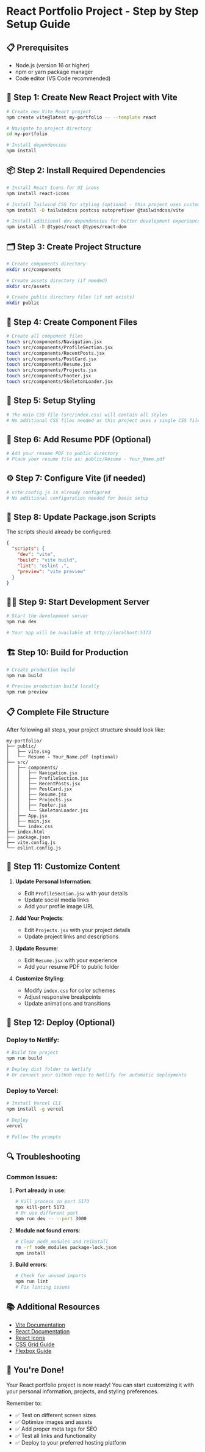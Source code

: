 # React Portfolio Project - Step by Step Setup Guide

## 📋 Prerequisites
- Node.js (version 16 or higher)
- npm or yarn package manager
- Code editor (VS Code recommended)

## 🚀 Step 1: Create New React Project with Vite

```bash
# Create new Vite React project
npm create vite@latest my-portfolio -- --template react

# Navigate to project directory
cd my-portfolio

# Install dependencies
npm install
```

## 📦 Step 2: Install Required Dependencies

```bash
# Install React Icons for UI icons
npm install react-icons

# Install Tailwind CSS for styling (optional - this project uses custom CSS)
npm install -D tailwindcss postcss autoprefixer @tailwindcss/vite

# Install additional dev dependencies for better development experience
npm install -D @types/react @types/react-dom
```

## 🗂️ Step 3: Create Project Structure

```bash
# Create components directory
mkdir src/components

# Create assets directory (if needed)
mkdir src/assets

# Create public directory files (if not exists)
mkdir public
```

## 📝 Step 4: Create Component Files

```bash
# Create all component files
touch src/components/Navigation.jsx
touch src/components/ProfileSection.jsx
touch src/components/RecentPosts.jsx
touch src/components/PostCard.jsx
touch src/components/Resume.jsx
touch src/components/Projects.jsx
touch src/components/Footer.jsx
touch src/components/SkeletonLoader.jsx
```

## 🎨 Step 5: Setup Styling

```bash
# The main CSS file (src/index.css) will contain all styles
# No additional CSS files needed as this project uses a single CSS file approach
```

## 📄 Step 6: Add Resume PDF (Optional)

```bash
# Add your resume PDF to public directory
# Place your resume file as: public/Resume - Your_Name.pdf
```

## ⚙️ Step 7: Configure Vite (if needed)

```bash
# vite.config.js is already configured
# No additional configuration needed for basic setup
```

## 🔧 Step 8: Update Package.json Scripts

The scripts should already be configured:
```json
{
  "scripts": {
    "dev": "vite",
    "build": "vite build",
    "lint": "eslint .",
    "preview": "vite preview"
  }
}
```

## 🏃‍♂️ Step 9: Start Development Server

```bash
# Start the development server
npm run dev

# Your app will be available at http://localhost:5173
```

## 🏗️ Step 10: Build for Production

```bash
# Create production build
npm run build

# Preview production build locally
npm run preview
```

## 📋 Complete File Structure

After following all steps, your project structure should look like:

```
my-portfolio/
├── public/
│   ├── vite.svg
│   └── Resume - Your_Name.pdf (optional)
├── src/
│   ├── components/
│   │   ├── Navigation.jsx
│   │   ├── ProfileSection.jsx
│   │   ├── RecentPosts.jsx
│   │   ├── PostCard.jsx
│   │   ├── Resume.jsx
│   │   ├── Projects.jsx
│   │   ├── Footer.jsx
│   │   └── SkeletonLoader.jsx
│   ├── App.jsx
│   ├── main.jsx
│   └── index.css
├── index.html
├── package.json
├── vite.config.js
└── eslint.config.js
```

## 🎯 Step 11: Customize Content

1. **Update Personal Information**:
   - Edit `ProfileSection.jsx` with your details
   - Update social media links
   - Add your profile image URL

2. **Add Your Projects**:
   - Edit `Projects.jsx` with your project details
   - Update project links and descriptions

3. **Update Resume**:
   - Edit `Resume.jsx` with your experience
   - Add your resume PDF to public folder

4. **Customize Styling**:
   - Modify `index.css` for color schemes
   - Adjust responsive breakpoints
   - Update animations and transitions

## 🚀 Step 12: Deploy (Optional)

### Deploy to Netlify:
```bash
# Build the project
npm run build

# Deploy dist folder to Netlify
# Or connect your GitHub repo to Netlify for automatic deployments
```

### Deploy to Vercel:
```bash
# Install Vercel CLI
npm install -g vercel

# Deploy
vercel

# Follow the prompts
```

## 🔍 Troubleshooting

### Common Issues:

1. **Port already in use**:
   ```bash
   # Kill process on port 5173
   npx kill-port 5173
   # Or use different port
   npm run dev -- --port 3000
   ```

2. **Module not found errors**:
   ```bash
   # Clear node_modules and reinstall
   rm -rf node_modules package-lock.json
   npm install
   ```

3. **Build errors**:
   ```bash
   # Check for unused imports
   npm run lint
   # Fix linting issues
   ```

## 📚 Additional Resources

- [Vite Documentation](https://vitejs.dev/)
- [React Documentation](https://react.dev/)
- [React Icons](https://react-icons.github.io/react-icons/)
- [CSS Grid Guide](https://css-tricks.com/snippets/css/complete-guide-grid/)
- [Flexbox Guide](https://css-tricks.com/snippets/css/a-guide-to-flexbox/)

## 🎉 You're Done!

Your React portfolio project is now ready! You can start customizing it with your personal information, projects, and styling preferences.

Remember to:
- ✅ Test on different screen sizes
- ✅ Optimize images and assets
- ✅ Add proper meta tags for SEO
- ✅ Test all links and functionality
- ✅ Deploy to your preferred hosting platform